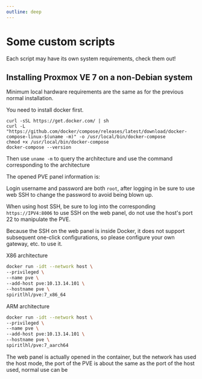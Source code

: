 ```yaml
---
outline: deep
---
```


# Some custom scripts

Each script may have its own system requirements, check them out!

## Installing Proxmox VE 7 on a non-Debian system

Minimum local hardware requirements are the same as for the previous normal installation.

You need to install docker first.

```
curl -sSL https://get.docker.com/ | sh
curl -L "https://github.com/docker/compose/releases/latest/download/docker-compose-linux-$(uname -m)" -o /usr/local/bin/docker-compose
chmod +x /usr/local/bin/docker-compose
docker-compose --version
```

Then use ```uname -m``` to query the architecture and use the command corresponding to the architecture

The opened PVE panel information is:

Login username and password are both ``root``, after logging in be sure to use web SSH to change the password to avoid being blown up.

When using host SSH, be sure to log into the corresponding ``https://IPV4:8006`` to use SSH on the web panel, do not use the host's port 22 to manipulate the PVE.

Because the SSH on the web panel is inside Docker, it does not support subsequent one-click configurations, so please configure your own gateway, etc. to use it.

X86 architecture

```bash
docker run -idt --network host \
--privileged \
--name pve \
--add-host pve:10.13.14.101 \
--hostname pve \
spiritlhl/pve:7_x86_64
```

ARM architecture

```bash
docker run -idt --network host \
--privileged \
--name pve \
--add-host pve:10.13.14.101 \
--hostname pve \
spiritlhl/pve:7_aarch64
```

The web panel is actually opened in the container, but the network has used the host mode, the port of the PVE is about the same as the port of the host used, normal use can be
